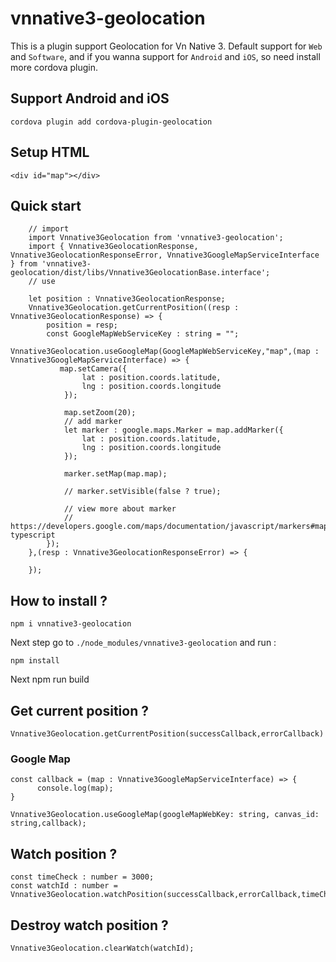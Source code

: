 # vnnative3-geolocation
This is a plugin support Geolocation for Vn Native 3. Default support for `Web` and `Software`, and if you wanna
support for `Android` and `iOS`, so need install more cordova plugin.

## Support Android and iOS

    cordova plugin add cordova-plugin-geolocation

## Setup HTML 

    <div id="map"></div>

## Quick start 
        // import 
        import Vnnative3Geolocation from 'vnnative3-geolocation';
        import { Vnnative3GeolocationResponse, Vnnative3GeolocationResponseError, Vnnative3GoogleMapServiceInterface } from 'vnnative3-geolocation/dist/libs/Vnnative3GeolocationBase.interface';
        // use 

        let position : Vnnative3GeolocationResponse;
        Vnnative3Geolocation.getCurrentPosition((resp : Vnnative3GeolocationResponse) => {
            position = resp;
            const GoogleMapWebServiceKey : string = "";
            Vnnative3Geolocation.useGoogleMap(GoogleMapWebServiceKey,"map",(map : Vnnative3GoogleMapServiceInterface) => {
               map.setCamera({
                    lat : position.coords.latitude,
                    lng : position.coords.longitude
                });

                map.setZoom(20);
                // add marker 
                let marker : google.maps.Marker = map.addMarker({
                    lat : position.coords.latitude,
                    lng : position.coords.longitude
                });

                marker.setMap(map.map);

                // marker.setVisible(false ? true);
                
                // view more about marker 
                // https://developers.google.com/maps/documentation/javascript/markers#maps_marker_simple-typescript
            });
        },(resp : Vnnative3GeolocationResponseError) => { 

        });

## How to install ? 

    npm i vnnative3-geolocation

Next step go to `./node_modules/vnnative3-geolocation` and run :

    npm install

Next 
    npm run build    

## Get current position ? 

    Vnnative3Geolocation.getCurrentPosition(successCallback,errorCallback)

### Google Map 

    const callback = (map : Vnnative3GoogleMapServiceInterface) => {
          console.log(map);
    }

    Vnnative3Geolocation.useGoogleMap(googleMapWebKey: string, canvas_id: string,callback);


## Watch position ? 

    const timeCheck : number = 3000;
    const watchId : number = Vnnative3Geolocation.watchPosition(successCallback,errorCallback,timeCheck); 

## Destroy watch position ? 

    Vnnative3Geolocation.clearWatch(watchId); 